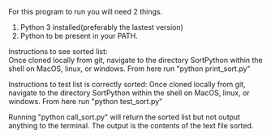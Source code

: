 For this program to run you will need 2 things.
1. Python 3 installed(preferably the lastest version)
2. Python to be present in your PATH. 

Instructions to see sorted list:    
Once cloned locally from git, navigate to the directory SortPython within the shell on MacOS, linux, or windows. 
From here run "python print_sort.py" 

Instructions to test list is correctly sorted:
Once cloned locally from git, navigate to the directory SortPython within the shell on MacOS, linux, or windows. 
From here run "python test_sort.py" 

Running "python call_sort.py" will return the sorted list but not output anything to the terminal. 
The output is the contents of the text file sorted. 
